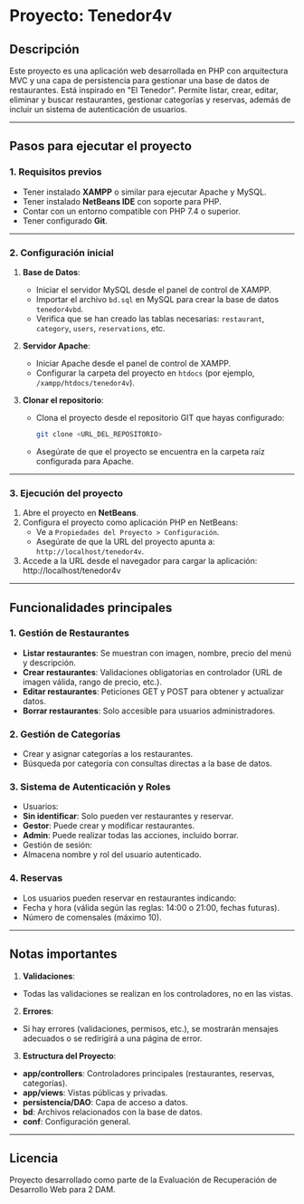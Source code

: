 # Proyecto: Tenedor4v

## Descripción
Este proyecto es una aplicación web desarrollada en PHP con arquitectura MVC y una capa de persistencia para gestionar una base de datos de restaurantes. Está inspirado en "El Tenedor". Permite listar, crear, editar, eliminar y buscar restaurantes, gestionar categorías y reservas, además de incluir un sistema de autenticación de usuarios.

---

## Pasos para ejecutar el proyecto

### 1. **Requisitos previos**
- Tener instalado **XAMPP** o similar para ejecutar Apache y MySQL.
- Tener instalado **NetBeans IDE** con soporte para PHP.
- Contar con un entorno compatible con PHP 7.4 o superior.
- Tener configurado **Git**.

---

### 2. **Configuración inicial**
1. **Base de Datos**:
   - Iniciar el servidor MySQL desde el panel de control de XAMPP.
   - Importar el archivo `bd.sql` en MySQL para crear la base de datos `tenedor4vbd`.
   - Verifica que se han creado las tablas necesarias: `restaurant`, `category`, `users`, `reservations`, etc.

2. **Servidor Apache**:
   - Iniciar Apache desde el panel de control de XAMPP.
   - Configurar la carpeta del proyecto en `htdocs` (por ejemplo, `/xampp/htdocs/tenedor4v`).

3. **Clonar el repositorio**:
   - Clona el proyecto desde el repositorio GIT que hayas configurado:
     ```bash
     git clone <URL_DEL_REPOSITORIO>
     ```
   - Asegúrate de que el proyecto se encuentra en la carpeta raíz configurada para Apache.

---

### 3. **Ejecución del proyecto**
1. Abre el proyecto en **NetBeans**.
2. Configura el proyecto como aplicación PHP en NetBeans:
   - Ve a `Propiedades del Proyecto > Configuración`.
   - Asegúrate de que la URL del proyecto apunta a: `http://localhost/tenedor4v`.
3. Accede a la URL desde el navegador para cargar la aplicación: http://localhost/tenedor4v

---

## Funcionalidades principales
### 1. **Gestión de Restaurantes**
- **Listar restaurantes**: Se muestran con imagen, nombre, precio del menú y descripción.
- **Crear restaurantes**: Validaciones obligatorias en controlador (URL de imagen válida, rango de precio, etc.).
- **Editar restaurantes**: Peticiones GET y POST para obtener y actualizar datos.
- **Borrar restaurantes**: Solo accesible para usuarios administradores.

### 2. **Gestión de Categorías**
- Crear y asignar categorías a los restaurantes.
- Búsqueda por categoría con consultas directas a la base de datos.

### 3. **Sistema de Autenticación y Roles**
- Usuarios:
- **Sin identificar**: Solo pueden ver restaurantes y reservar.
- **Gestor**: Puede crear y modificar restaurantes.
- **Admin**: Puede realizar todas las acciones, incluido borrar.
- Gestión de sesión:
- Almacena nombre y rol del usuario autenticado.

### 4. **Reservas**
- Los usuarios pueden reservar en restaurantes indicando:
- Fecha y hora (válida según las reglas: 14:00 o 21:00, fechas futuras).
- Número de comensales (máximo 10).

---

## Notas importantes
1. **Validaciones**:
- Todas las validaciones se realizan en los controladores, no en las vistas.
2. **Errores**:
- Si hay errores (validaciones, permisos, etc.), se mostrarán mensajes adecuados o se redirigirá a una página de error.
3. **Estructura del Proyecto**:
- **app/controllers**: Controladores principales (restaurantes, reservas, categorías).
- **app/views**: Vistas públicas y privadas.
- **persistencia/DAO**: Capa de acceso a datos.
- **bd**: Archivos relacionados con la base de datos.
- **conf**: Configuración general.

---

## Licencia
Proyecto desarrollado como parte de la Evaluación de Recuperación de Desarrollo Web para 2 DAM.
